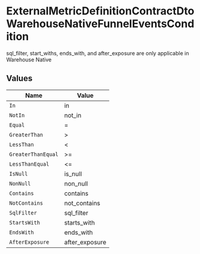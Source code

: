 # ExternalMetricDefinitionContractDtoWarehouseNativeFunnelEventsCondition

sql_filter, start_withs, ends_with, and after_exposure are only applicable in Warehouse Native


## Values

| Name               | Value              |
| ------------------ | ------------------ |
| `In`               | in                 |
| `NotIn`            | not_in             |
| `Equal`            | =                  |
| `GreaterThan`      | >                  |
| `LessThan`         | <                  |
| `GreaterThanEqual` | >=                 |
| `LessThanEqual`    | <=                 |
| `IsNull`           | is_null            |
| `NonNull`          | non_null           |
| `Contains`         | contains           |
| `NotContains`      | not_contains       |
| `SqlFilter`        | sql_filter         |
| `StartsWith`       | starts_with        |
| `EndsWith`         | ends_with          |
| `AfterExposure`    | after_exposure     |